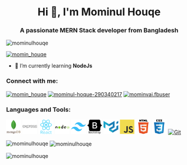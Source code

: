 <h1 align="center">Hi 👋, I'm Mominul Houqe</h1>
<h3 align="center">A passionate MERN Stack developer from Bangladesh</h3>

<p align="left"> <img src="https://komarev.com/ghpvc/?username=mominulhouqe&label=Profile%20views&color=0e75b6&style=flat" alt="mominulhouqe" /> </p>

<p align="left"> <a href="https://twitter.com/momin_houqe" target="blank"><img src="https://img.shields.io/twitter/follow/momin_houqe?logo=twitter&style=for-the-badge" alt="momin_houqe" /></a> </p>

- 🌱 I’m currently learning **NodeJs**

<h3 align="left">Connect with me:</h3>
<p align="left">
  <a href="https://twitter.com/momin_houqe" target="blank"><img align="center" src="https://raw.githubusercontent.com/rahuldkjain/github-profile-readme-generator/master/src/images/icons/Social/twitter.svg" alt="momin_houqe" height="30" width="40" /></a>
  <a href="https://linkedin.com/in/mominul-hoque-290340217" target="blank"><img align="center" src="https://raw.githubusercontent.com/rahuldkjain/github-profile-readme-generator/master/src/images/icons/Social/linked-in-alt.svg" alt="mominul-hoque-290340217" height="30" width="40" /></a>
  <a href="https://fb.com/mominvai.fbuser" target="blank"><img align="center" src="https://raw.githubusercontent.com/rahuldkjain/github-profile-readme-generator/master/src/images/icons/Social/facebook.svg" alt="mominvai.fbuser" height="30" width="40" /></a>
</p>

<h3 align="left">Languages and Tools:</h3>
<p align="left">
  <a href="https://www.mongodb.com/" target="_blank" rel="noreferrer"><img src="https://raw.githubusercontent.com/devicons/devicon/master/icons/mongodb/mongodb-original-wordmark.svg" alt="MongoDB" width="40" height="40"/></a>
  <a href="https://expressjs.com/" target="_blank" rel="noreferrer"><img src="https://raw.githubusercontent.com/devicons/devicon/master/icons/express/express-original-wordmark.svg" alt="Express.js" width="40" height="40"/></a>
  <a href="https://reactjs.org/" target="_blank" rel="noreferrer"><img src="https://raw.githubusercontent.com/devicons/devicon/master/icons/react/react-original-wordmark.svg" alt="React" width="40" height="40"/></a>
  <a href="https://nodejs.org/" target="_blank" rel="noreferrer"><img src="https://raw.githubusercontent.com/devicons/devicon/master/icons/nodejs/nodejs-original-wordmark.svg" alt="Node.js" width="40" height="40"/></a>
  <img src="https://raw.githubusercontent.com/devicons/devicon/master/icons/tailwindcss/tailwindcss-plain.svg" alt="Tailwind CSS" width="40" height="40"/>
  <a href="https://getbootstrap.com/" target="_blank" rel="noreferrer"><img src="https://raw.githubusercontent.com/devicons/devicon/master/icons/bootstrap/bootstrap-plain-wordmark.svg" alt="Bootstrap" width="40" height="40"/></a>
  <a href="https://material-ui.com/" target="_blank" rel="noreferrer"><img src="https://raw.githubusercontent.com/devicons/devicon/master/icons/materialui/materialui-original.svg" alt="Material-UI" width="40" height="40"/></a>
  <a href="https://javascript.com/" target="_blank" rel="noreferrer"><img src="https://raw.githubusercontent.com/devicons/devicon/master/icons/javascript/javascript-original.svg" alt="JavaScript" width="40" height="40"/></a>
  <a href="https://html.com/" target="_blank" rel="noreferrer"><img src="https://raw.githubusercontent.com/devicons/devicon/master/icons/html5/html5-original-wordmark.svg" alt="HTML5" width="40" height="40"/></a>
  <a href="https://www.w3schools.com/css/" target="_blank" rel="noreferrer"><img src="https://raw.githubusercontent.com/devicons/devicon/master/icons/css3/css3-original-wordmark.svg" alt="CSS3" width="40" height="40"/></a>
  <a href="https://git-scm.com/" target="_blank" rel="noreferrer"><img src="https://www.vectorlogo.zone/logos/git-scm/git-scm-icon.svg" alt="Git" width="40" height="40"/></a>
</p>


<p><img align="left" src="https://github-readme-stats.vercel.app/api/top-langs?username=mominulhouqe&show_icons=true&locale=en&layout=compact" alt="mominulhouqe" /></p>

<p>&nbsp;<img align="center" src="https://github-readme-stats.vercel.app/api?username=mominulhouqe&show_icons=true&locale=en" alt="mominulhouqe" /></p>

<p><img align="center" src="https://github-readme-streak-stats.herokuapp.com/?user=mominulhouqe&" alt="mominulhouqe" /></p>
